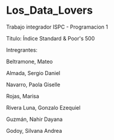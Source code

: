 # Los_Data_Lovers
Trabajo integrador ISPC - Programacion 1

Titulo: Índice Standard & Poor's 500

Intregrantes:

Beltramone, Mateo

Almada,	Sergio Daniel

Navarro,	Paola Giselle

Rojas, Marisa

Rivera Luna, Gonzalo Ezequiel

Guzmán,	Nahir Dayana

Godoy, Silvana Andrea

